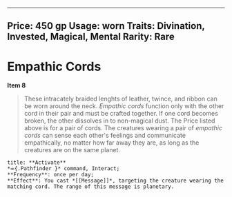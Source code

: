 
---
Price: 450 gp
Usage: worn
Traits: Divination, Invested, Magical, Mental
Rarity: Rare
---

# Empathic Cords

**Item 8**

> These intracately braided lenghts of leather, twince, and ribbon can be worn around the neck. *Empathic cords* function only with the other cord in their pair and must be crafted together. If one cord becomes broken, the other dissolves in to non-magical dust. The Price listed above is for a pair of cords. The creatures wearing a pair of *empathic cords* can sense each other's feelings and communicate empathically, no matter how far away they are, as long as the creatures are on the same planet.

```ad-embed-ability
title: **Activate**
*⬺{.Pathfinder }* command, Interact; 
**Frequency**: once per day;
**Effect**: You cast *[[Message]]*, targeting the creature wearing the matching cord. The range of this message is planetary.

```
